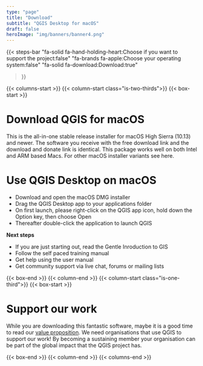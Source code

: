 ```yaml
---
type: "page"
title: "Download"
subtitle: "QGIS Desktop for macOS"
draft: false
heroImage: "img/banners/banner4.png"
---
```


{{< steps-bar 
    "fa-solid fa-hand-holding-heart:Choose if you want to support the project:false"
    "fa-brands fa-apple:Choose your operating system:false"
    "fa-solid fa-download:Download:true"
 >}}


{{< columns-start >}}
{{< column-start class="is-two-thirds">}}
{{< box-start >}}


# Download QGIS for macOS


This is the all-in-one stable release installer for macOS High Sierra (10.13) and newer. The software you receive with the free download link and the download and donate link is identical. This package works well on both Intel and ARM based Macs. For other macOS installer variants see here.

# Use QGIS Desktop on macOS

- Download and open the macOS DMG installer
- Drag the QGIS Desktop app to your applications folder
- On first launch, please right-click on the QGIS app icon, hold down the Option key, then choose Open
- Thereafter double-click the application to launch QGIS

**Next steps**

- If you are just starting out, read the Gentle Inroduction to GIS
- Follow the self paced training manual
- Get help using the user manual 
- Get community support via live chat, forums or mailing lists

{{< box-end >}}
{{< column-end >}}
{{< column-start class="is-one-third">}}
{{< box-start >}}
# Support our work

While you are downloading this fantastic software, maybe it is a good time to read our
[value proposition](value-proposition.md). We need organisations that use QGIS to support
our work! By becoming a sustaining member your organisation can be part of the global
impact that the QGIS project has.

{{< box-end >}}
{{< column-end >}}
{{< columns-end >}}
